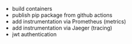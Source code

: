 -   build containers
-   publish pip package from github actions
-   add instrumentation via Prometheus (metrics)
-   add instrumentation via Jaeger (tracing)
-   jwt authentication
